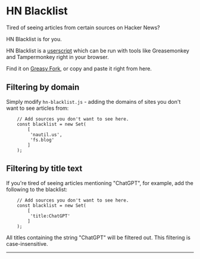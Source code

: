 # HN Blacklist

Tired of seeing articles from certain sources on Hacker News?

HN Blacklist is for you.

HN Blacklist is a [userscript](https://en.wikipedia.org/wiki/Userscript) which can be run with tools like Greasemonkey and Tampermonkey right in your browser.

Find it on [Greasy Fork](https://greasyfork.org/en/scripts/427213-hn-blacklist), or copy and paste it right from here.

## Filtering by domain

Simply modify `hn-blacklist.js` - adding the domains of sites you don't want to see articles from:

```
    // Add sources you don't want to see here.
    const blacklist = new Set(
        [
         'nautil.us',
         'fs.blog'
        ]
    );
```

## Filtering by title text

If you're tired of seeing articles mentioning "ChatGPT", for example, add the following to the blacklist:

```
    // Add sources you don't want to see here.
    const blacklist = new Set(
        [
         'title:ChatGPT'
        ]
    );
```

All titles containing the string "ChatGPT" will be filtered out. This filtering is case-insensitive.

---
